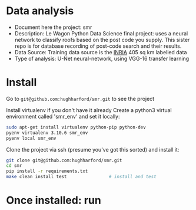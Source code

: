 # Data analysis
- Document here the project: smr
- Description: Le Wagon Python Data Science final project: uses a neural network 
               to classify roofs based on the post code you supply. 
               This sister repo is for database recording of post-code search 
               and their results.
- Data Source: Training data source is the [INRIA](https://project.inria.fr/aerialimagelabeling/) 405 sq km labelled data
- Type of analysis: U-Net neural-network, using VGG-16 transfer learning

# Install
Go to `git@github.com:hughharford/smr.git` to see the project

Install virtualenv if you don't have it already
Create a python3 virtual environment called 'smr_env' and set it locally:

```bash
sudo apt-get install virtualenv python-pip python-dev
pyenv virtualenv 3.10.6 smr_env
pyenv local smr_env 
```

Clone the project via ssh (presume you've got this sorted) and install it:

```bash
git clone git@github.com:hughharford/smr.git
cd smr
pip install -r requirements.txt
make clean install test                # install and test
```

# Once installed: run

